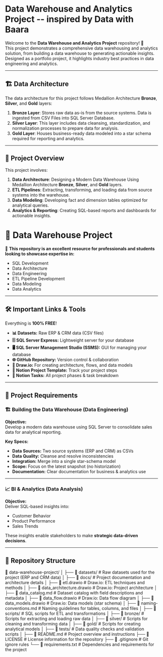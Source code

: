 # Data Warehouse and Analytics Project -- inspired by Data with Baara

Welcome to the **Data Warehouse and Analytics Project** repository! 🚀  
This project demonstrates a comprehensive data warehousing and analytics solution, from building a data warehouse to generating actionable insights. Designed as a portfolio project, it highlights industry best practices in data engineering and analytics.

---
## 🏗️ Data Architecture

The data architecture for this project follows Medallion Architecture **Bronze**, **Silver**, and **Gold** layers:


1. **Bronze Layer**: Stores raw data as-is from the source systems. Data is ingested from CSV Files into SQL Server Database.
2. **Silver Layer**: This layer includes data cleansing, standardization, and normalization processes to prepare data for analysis.
3. **Gold Layer**: Houses business-ready data modeled into a star schema required for reporting and analytics.

---
## 📖 Project Overview

This project involves:

1. **Data Architecture**: Designing a Modern Data Warehouse Using Medallion Architecture **Bronze**, **Silver**, and **Gold** layers.
2. **ETL Pipelines**: Extracting, transforming, and loading data from source systems into the warehouse.
3. **Data Modeling**: Developing fact and dimension tables optimized for analytical queries.
4. **Analytics & Reporting**: Creating SQL-based reports and dashboards for actionable insights.



# 🧠 Data Warehouse Project

🎯 **This repository is an excellent resource for professionals and students looking to showcase expertise in:**

- SQL Development  
- Data Architecture  
- Data Engineering  
- ETL Pipeline Development  
- Data Modeling  
- Data Analytics  

---

## 🛠️ Important Links & Tools

Everything is **100% FREE**!

- **📊 Datasets:** Raw ERP & CRM data (CSV files)  
- **🗄️ SQL Server Express:** Lightweight server for your database  
- **🖥️ SQL Server Management Studio (SSMS):** GUI for managing your database  
- **🌐 GitHub Repository:** Version control & collaboration  
- **🧰 Draw.io:** For creating architecture, flows, and data models  
- **📝 Notion Project Template:** Track your project steps  
- **📌 Notion Tasks:** All project phases & task breakdown  

---

## 🚀 Project Requirements

### 🏗️ Building the Data Warehouse (Data Engineering)

**Objective:**  
Develop a modern data warehouse using SQL Server to consolidate sales data for analytical reporting.

**Key Specs:**

- **Data Sources:** Two source systems (ERP and CRM) as CSVs  
- **Data Quality:** Cleanse and resolve inconsistencies  
- **Integration:** Merge into a single star-schema model  
- **Scope:** Focus on the latest snapshot (no historization)  
- **Documentation:** Clear documentation for business & analytics use  

---

### 📈 BI & Analytics (Data Analysis)

**Objective:**  
Deliver SQL-based insights into:

- Customer Behavior  
- Product Performance  
- Sales Trends  

These insights enable stakeholders to make **strategic data-driven decisions**.

---

## 📂 Repository Structure

📁 data-warehouse-project/
│
├── 📂 datasets/                      # Raw datasets used for the project (ERP and CRM data)
│
├── 📂 docs/                          # Project documentation and architecture details
│   ├── 📝 etl.drawio                 # Draw.io: ETL techniques and methods
│   ├── 📝 data_architecture.drawio   # Draw.io: Project architecture
│   ├── 📄 data_catalog.md            # Dataset catalog with field descriptions and metadata
│   ├── 📝 data_flow.drawio           # Draw.io: Data flow diagram
│   ├── 📝 data_models.drawio         # Draw.io: Data models (star schema)
│   ├── 📄 naming-conventions.md      # Naming guidelines for tables, columns, and files
│
├── 📂 scripts/                       # SQL scripts for ETL and transformations
│   ├── 📂 bronze/                    # Scripts for extracting and loading raw data
│   ├── 📂 silver/                    # Scripts for cleaning and transforming data
│   ├── 📂 gold/                      # Scripts for creating analytical models
│
├── 📂 tests/                         # Data quality checks and validation scripts
│
├── 📄 README.md                      # Project overview and instructions
├── 📄 LICENSE                        # License information for the repository
├── 📄 .gitignore                     # Git ignore rules
└── 📄 requirements.txt               # Dependencies and requirements for the project

